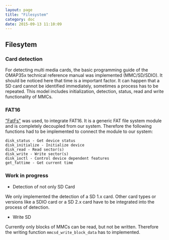 ```yaml
---
layout: page
title: "Filesystem"
category: doc
date: 2015-09-13 11:10:09
---
```


## Filesytem

### Card detection
For detecting multi media cards, the basic programming guide of the OMAP35x technical reference manual was implemented (MMC/SD/SDIO). It should be noticed here that time is a important factor. It can happen that a SD card cannot be identified immediately, sometimes a process has to be repeated. This model includes initialization, detection, status, read and write functionality of MMCs.

### FAT16
["FatFs"](http://elm-chan.org/fsw/ff/00index_e.html) was used, to integrate FAT16. It is a generic FAT file system module and is completely decoupled from our system. Therefore the following functions had to be implemented to connect the module to our system:

```
disk_status - Get device status
disk_initialize - Initialize device
disk_read - Read sector(s)
disk_write - Write sector(s)
disk_ioctl - Control device dependent features
get_fattime - Get current time
```

### Work in progress

+ Detection of not only SD Card

We only implemented the detection of a SD 1.x card. Other card types or versions like a SDIO card or a SD 2.x card have to be integrated into the process of detection. 

+ Write SD

Currently only blocks of MMCs can be read, but not be written. Therefore the writing function `mmcsd_write_block_data` has to implemented.

